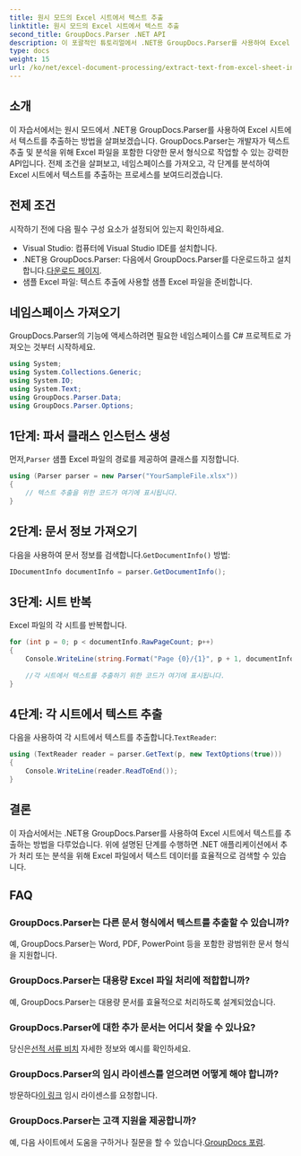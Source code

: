 ```yaml
---
title: 원시 모드의 Excel 시트에서 텍스트 추출
linktitle: 원시 모드의 Excel 시트에서 텍스트 추출
second_title: GroupDocs.Parser .NET API
description: 이 포괄적인 튜토리얼에서 .NET용 GroupDocs.Parser를 사용하여 Excel 시트에서 텍스트를 추출하는 방법을 알아보세요. 다운로드하고 구문 분석을 시작하세요.
type: docs
weight: 15
url: /ko/net/excel-document-processing/extract-text-from-excel-sheet-in-raw-mode/
---
```

## 소개
이 자습서에서는 원시 모드에서 .NET용 GroupDocs.Parser를 사용하여 Excel 시트에서 텍스트를 추출하는 방법을 살펴보겠습니다. GroupDocs.Parser는 개발자가 텍스트 추출 및 분석을 위해 Excel 파일을 포함한 다양한 문서 형식으로 작업할 수 있는 강력한 API입니다. 전제 조건을 살펴보고, 네임스페이스를 가져오고, 각 단계를 분석하여 Excel 시트에서 텍스트를 추출하는 프로세스를 보여드리겠습니다.
## 전제 조건
시작하기 전에 다음 필수 구성 요소가 설정되어 있는지 확인하세요.
- Visual Studio: 컴퓨터에 Visual Studio IDE를 설치합니다.
-  .NET용 GroupDocs.Parser: 다음에서 GroupDocs.Parser를 다운로드하고 설치합니다.[다운로드 페이지](https://releases.groupdocs.com/parser/net/).
- 샘플 Excel 파일: 텍스트 추출에 사용할 샘플 Excel 파일을 준비합니다.

## 네임스페이스 가져오기
GroupDocs.Parser의 기능에 액세스하려면 필요한 네임스페이스를 C# 프로젝트로 가져오는 것부터 시작하세요.
```csharp
using System;
using System.Collections.Generic;
using System.IO;
using System.Text;
using GroupDocs.Parser.Data;
using GroupDocs.Parser.Options;
```
## 1단계: 파서 클래스 인스턴스 생성
 먼저,`Parser` 샘플 Excel 파일의 경로를 제공하여 클래스를 지정합니다.
```csharp
using (Parser parser = new Parser("YourSampleFile.xlsx"))
{
    // 텍스트 추출을 위한 코드가 여기에 표시됩니다.
}
```
## 2단계: 문서 정보 가져오기
 다음을 사용하여 문서 정보를 검색합니다.`GetDocumentInfo()` 방법:
```csharp
IDocumentInfo documentInfo = parser.GetDocumentInfo();
```
## 3단계: 시트 반복
Excel 파일의 각 시트를 반복합니다.
```csharp
for (int p = 0; p < documentInfo.RawPageCount; p++)
{
    Console.WriteLine(string.Format("Page {0}/{1}", p + 1, documentInfo.RawPageCount));
    
    //각 시트에서 텍스트를 추출하기 위한 코드가 여기에 표시됩니다.
}
```
## 4단계: 각 시트에서 텍스트 추출
 다음을 사용하여 각 시트에서 텍스트를 추출합니다.`TextReader`:
```csharp
using (TextReader reader = parser.GetText(p, new TextOptions(true)))
{
    Console.WriteLine(reader.ReadToEnd());
}
```

## 결론
이 자습서에서는 .NET용 GroupDocs.Parser를 사용하여 Excel 시트에서 텍스트를 추출하는 방법을 다루었습니다. 위에 설명된 단계를 수행하면 .NET 애플리케이션에서 추가 처리 또는 분석을 위해 Excel 파일에서 텍스트 데이터를 효율적으로 검색할 수 있습니다.

## FAQ
### GroupDocs.Parser는 다른 문서 형식에서 텍스트를 추출할 수 있습니까?
예, GroupDocs.Parser는 Word, PDF, PowerPoint 등을 포함한 광범위한 문서 형식을 지원합니다.
### GroupDocs.Parser는 대용량 Excel 파일 처리에 적합합니까?
예, GroupDocs.Parser는 대용량 문서를 효율적으로 처리하도록 설계되었습니다.
### GroupDocs.Parser에 대한 추가 문서는 어디서 찾을 수 있나요?
 당신은[선적 서류 비치](https://reference.groupdocs.com/parser/net/) 자세한 정보와 예시를 확인하세요.
### GroupDocs.Parser의 임시 라이센스를 얻으려면 어떻게 해야 합니까?
 방문하다[이 링크](https://purchase.groupdocs.com/temporary-license/) 임시 라이센스를 요청합니다.
### GroupDocs.Parser는 고객 지원을 제공합니까?
예, 다음 사이트에서 도움을 구하거나 질문을 할 수 있습니다.[GroupDocs 포럼](https://forum.groupdocs.com/c/parser/17).